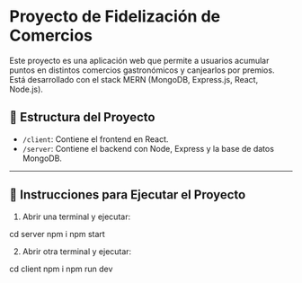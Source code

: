 # Proyecto de Fidelización de Comercios

Este proyecto es una aplicación web que permite a usuarios acumular puntos en distintos comercios gastronómicos y canjearlos por premios. Está desarrollado con el stack MERN (MongoDB, Express.js, React, Node.js).

## 📁 Estructura del Proyecto

- `/client`: Contiene el frontend en React.
- `/server`: Contiene el backend con Node, Express y la base de datos MongoDB.

---

## 🚀 Instrucciones para Ejecutar el Proyecto

1. Abrir una terminal y ejecutar:

  cd server
  npm i
  npm start

2. Abrir otra terminal y ejecutar:

  cd client
  npm i
  npm run dev
